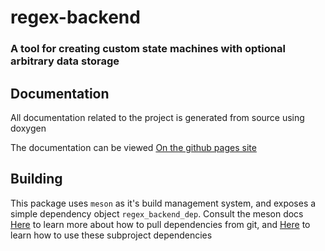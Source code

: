 # regex-backend


### A tool for creating custom state machines with optional arbitrary data storage


## Documentation

All documentation related to the project is generated from source using doxygen

The documentation can be viewed [On the github pages site](https://kronsyc.github.io/regex-backend/)

## Building

This package uses `meson` as it's build management system, and exposes a simple dependency object `regex_backend_dep`.
Consult the meson docs [Here](https://mesonbuild.com/Wrap-dependency-system-manual.html#wrap-format) to learn more about how to pull dependencies from git,
and [Here](https://mesonbuild.com/Subprojects.html#using-a-subproject) to learn how to use these subproject dependencies
